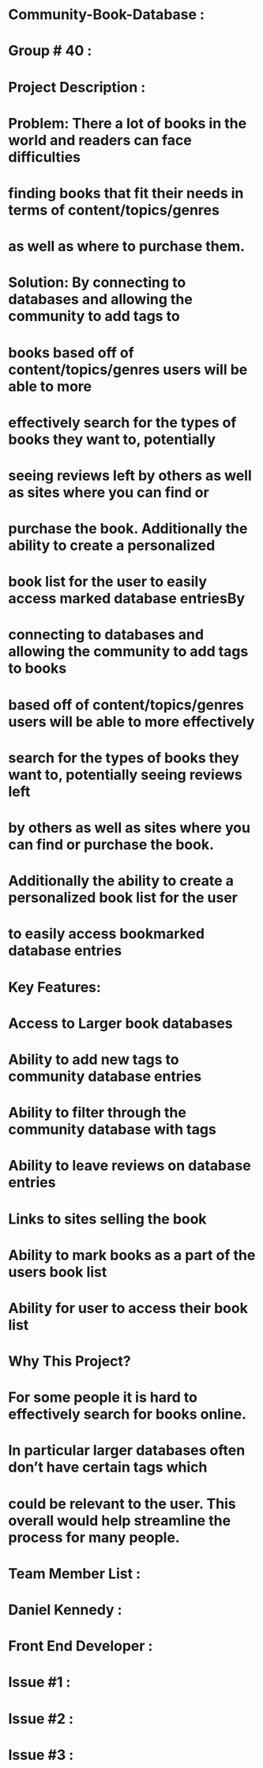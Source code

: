 # Community-Book-Database :
#   Group # 40 :
#
# Project Description :
#   Problem: There a lot of books in the world and readers can face difficulties 
#            finding books that fit their needs in terms of content/topics/genres
#            as well as where to purchase them.
#
# Solution: By connecting to databases and allowing the community to add tags to 
#           books based off of content/topics/genres users will be able to more 
#           effectively search for the types of books they want to, potentially
#           seeing reviews left by others as well as sites where you can find or
#           purchase the book. Additionally the ability to create a personalized
#           book list for the user to easily access marked database entriesBy 
#           connecting to databases and allowing the community to add tags to books
#           based off of content/topics/genres users will be able to more effectively
#           search for the types of books they want to, potentially seeing reviews left
#           by others as well as sites where you can find or purchase the book. 
#           Additionally the ability to create a personalized book list for the user 
#           to easily access bookmarked database entries
#           
# Key Features:
#      Access to Larger book databases
#      Ability to add new tags to community database entries
#      Ability to filter through the community database with tags
#      Ability to leave reviews on database entries
#      Links to sites selling the book
#      Ability to mark books as a part of the users book list
#      Ability for user to access their book list
#
# Why This Project?
#        For some people it is hard to effectively search for books online.
#        In particular larger databases often don’t have certain tags which
#        could be relevant to the user. This overall would help streamline the process for many people.
#
# Team Member List :
# Daniel Kennedy :
#     Front End Developer :
#        Issue #1 :
#        Issue #2 :
#        Issue #3 :
